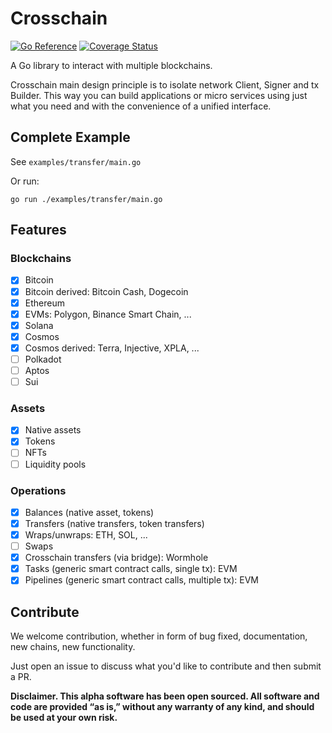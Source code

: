 # Crosschain

[![Go Reference](https://pkg.go.dev/badge/github.com/cordialsys/crosschain.svg)](https://pkg.go.dev/github.com/cordialsys/crosschain)
[![Coverage Status](https://coveralls.io/repos/github/cordialsys/crosschain/badge.svg?branch=main)](https://coveralls.io/github/cordialsys/crosschain?branch=main)

A Go library to interact with multiple blockchains.

Crosschain main design principle is to isolate network Client, Signer and tx Builder.
This way you can build applications or micro services using just what you need and with the convenience of a unified interface.

## Complete Example

See `examples/transfer/main.go`

Or run:
```
go run ./examples/transfer/main.go
```

<!-- ## [Documentation](https://pkg.go.dev/github.com/cordialsys/crosschain) -->

## Features

### Blockchains

- [x] Bitcoin
- [x] Bitcoin derived: Bitcoin Cash, Dogecoin
- [x] Ethereum
- [x] EVMs: Polygon, Binance Smart Chain, ...
- [x] Solana
- [x] Cosmos
- [x] Cosmos derived: Terra, Injective, XPLA, ...
- [ ] Polkadot
- [ ] Aptos
- [ ] Sui

### Assets

- [x] Native assets
- [x] Tokens
- [ ] NFTs
- [ ] Liquidity pools

### Operations

- [x] Balances (native asset, tokens)
- [x] Transfers (native transfers, token transfers)
- [x] Wraps/unwraps: ETH, SOL, ...
- [ ] Swaps
- [x] Crosschain transfers (via bridge): Wormhole
- [x] Tasks (generic smart contract calls, single tx): EVM
- [x] Pipelines (generic smart contract calls, multiple tx): EVM

## Contribute

We welcome contribution, whether in form of bug fixed, documentation, new chains, new functionality.

Just open an issue to discuss what you'd like to contribute and then submit a PR.

**Disclaimer. This alpha software has been open sourced. All software and code are provided “as is,” without any warranty of any kind, and should be used at your own risk.**
